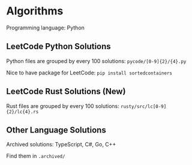# Algorithms
Programming language: Python

## LeetCode Python Solutions
Python files are grouped by every 100 solutions: ```pycode/[0-9]{2}/{4}.py```

Nice to have package for LeetCode: ```pip install sortedcontainers```

## LeetCode Rust Solutions (New)
Rust files are grouped by every 100 solutions: ```rusty/src/lc[0-9]{2}/lc{4}.rs```

## Other Language Solutions

Archived solutions: TypeScript, C#, Go, C++

Find them in ```.archived/```

